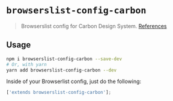 # `browserslist-config-carbon`

> Browserslist config for Carbon Design System. [References](https://console.bluemix.net/docs/overview/prereqs.html#prereqs)

## Usage

```bash
npm i browserslist-config-carbon --save-dev
# Or, with yarn
yarn add browserslist-config-carbon --dev
```

Inside of your Browserlist config, just do the following:

```js
['extends browserslist-config-carbon'];
```
